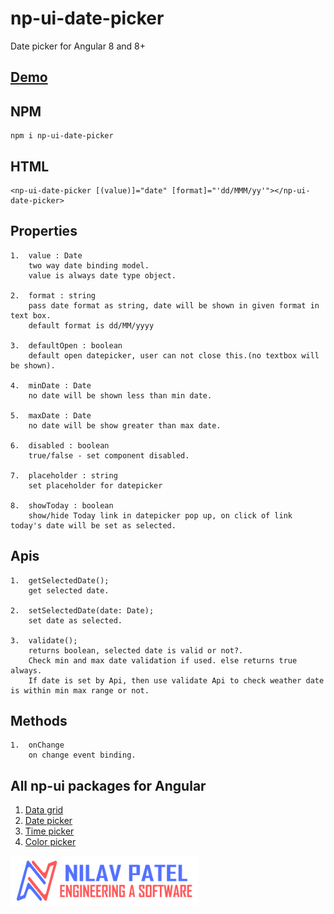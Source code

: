 # np-ui-date-picker
Date picker for Angular 8 and 8+

## [Demo](https://stackblitz.com/edit/np-ui-date-picker)

## NPM
````
npm i np-ui-date-picker
````

## HTML
````
<np-ui-date-picker [(value)]="date" [format]="'dd/MMM/yy'"></np-ui-date-picker>
````

## Properties
````
1.  value : Date
    two way date binding model.
    value is always date type object.

2.  format : string
    pass date format as string, date will be shown in given format in text box.
    default format is dd/MM/yyyy

3.  defaultOpen : boolean
    default open datepicker, user can not close this.(no textbox will be shown).

4.  minDate : Date
    no date will be shown less than min date.

5.  maxDate : Date
    no date will be show greater than max date.

6.  disabled : boolean
    true/false - set component disabled.

7.  placeholder : string
    set placeholder for datepicker

8.  showToday : boolean
    show/hide Today link in datepicker pop up, on click of link today's date will be set as selected.
````

## Apis
````
1.  getSelectedDate();
    get selected date.

2.  setSelectedDate(date: Date);
    set date as selected.

3.  validate();
    returns boolean, selected date is valid or not?.
    Check min and max date validation if used. else returns true always.
    If date is set by Api, then use validate Api to check weather date is within min max range or not.
````

## Methods
````
1.  onChange
    on change event binding.
````

## All np-ui packages for Angular
1. [Data grid](https://www.npmjs.com/package/np-ui-data-grid)
2. [Date picker](https://www.npmjs.com/package/np-ui-date-picker)
3. [Time picker](https://www.npmjs.com/package/np-ui-time-picker)
4. [Color picker](https://www.npmjs.com/package/np-ui-color-picker)

<img src="https://raw.githubusercontent.com/NilavPatel/nilavpatel.github.io/master/images/logo-large.png" width="300" height="80">